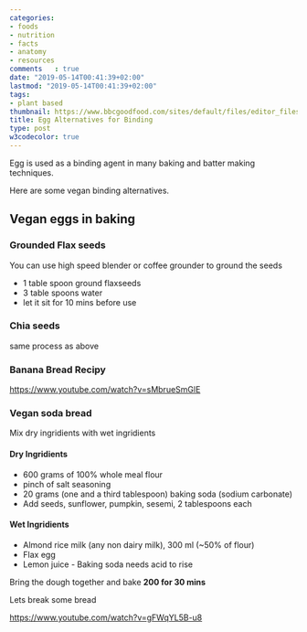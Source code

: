 ```yaml
---
categories:
- foods
- nutrition
- facts
- anatomy
- resources
comments   : true
date: "2019-05-14T00:41:39+02:00"
lastmod: "2019-05-14T00:41:39+02:00"
tags:
- plant based
thumbnail: https://www.bbcgoodfood.com/sites/default/files/editor_files/2017/11/plant-based-diet-guide-main-image-700-350.jpg
title: Egg Alternatives for Binding
type: post
w3codecolor: true
---
```


Egg is used as a binding agent in many baking and batter making techniques.

Here are some vegan binding alternatives.

## Vegan eggs in baking

### Grounded Flax seeds

You can use high speed blender or coffee grounder to ground the seeds

* 1 table spoon ground flaxseeds
* 3 table spoons water
* let it sit for 10 mins before use

### Chia seeds

same process as above

### Banana Bread Recipy

https://www.youtube.com/watch?v=sMbrueSmGlE

### Vegan soda bread

Mix dry ingridients with wet ingridients

#### Dry Ingridients

* 600 grams of 100% whole meal flour
* pinch of salt seasoning
* 20 grams (one and a third tablespoon) baking soda (sodium carbonate)
* Add seeds, sunflower, pumpkin, sesemi, 2 tablespoons each

#### Wet Ingridients

* Almond rice milk (any non dairy milk), 300 ml (~50% of flour)
* Flax egg
* Lemon juice - Baking soda needs acid to rise

Bring the dough together and bake **200 for 30 mins**

Lets break some bread

https://www.youtube.com/watch?v=gFWqYL5B-u8